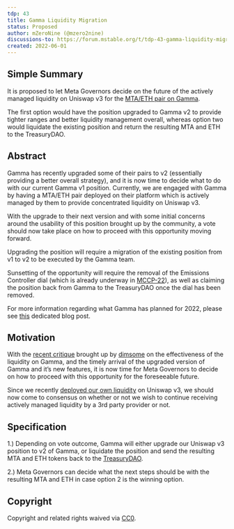 ```yaml
---
tdp: 43
title: Gamma Liquidity Migration
status: Proposed
author: mZeroNine (@mzero2nine)
discussions-to: https://forum.mstable.org/t/tdp-43-gamma-liquidity-migration/880
created: 2022-06-01
---
```


## Simple Summary

It is proposed to let Meta Governors decide on the future of the actively managed liquidity on Uniswap v3 for the [MTA/ETH pair on Gamma](https://v1.gamma.xyz/). 

The first option would have the position upgraded to Gamma v2 to provide tighter ranges and better liquidity management overall, whereas option two would liquidate the existing position and return the resulting MTA and ETH to the TreasuryDAO.

## Abstract

Gamma has recently upgraded some of their pairs to v2 (essentially providing a better overall strategy), and it is now time to decide what to do with our current Gamma v1 position. Currently, we are engaged with Gamma by having a MTA/ETH pair deployed on their platform which is actively managed by them to provide concentrated liquidity on Uniswap v3.

With the upgrade to their next version and with some initial concerns around the usability of this position brought up by the community, a vote should now take place on how to proceed with this opportunity moving forward.

Upgrading the position will require a migration of the existing position from v1 to v2 to be executed by the Gamma team.

Sunsetting of the opportunity will require the removal of the Emissions Controller dial (which is already underway in [MCCP-22](https://forum.mstable.org/t/mccp-22-disable-underutilized-dials/875)), as well as claiming the position back from Gamma to the TreasuryDAO once the dial has been removed.

For more information regarding what Gamma has planned for 2022, please see [this](https://medium.com/gamma-strategies/gammas-immediate-road-map-audits-strategies-liquidity-venues-and-market-making-c81db904d7a0) dedicated blog post.

## Motivation

With the [recent critique](https://forum.mstable.org/t/rfc-uniswap-v3-liquidity-take-2/822/6) brought up by [dimsome](https://forum.mstable.org/u/dimsome) on the effectiveness of the liquidity on Gamma, and the timely arrival of the upgraded version of Gamma and it’s new features, it is now time for Meta Governors to decide on how to proceed with this opportunity for the foreseeable future.

Since we recently [deployed our own liquidity](https://app.uniswap.org/#/pool/242082?chain=mainnet) on Uniswap v3, we should now come to consensus on whether or not we wish to continue receiving actively managed liquidity by a 3rd party provider or not.

## Specification

1.) Depending on vote outcome, Gamma will either upgrade our Uniswap v3 position to v2 of Gamma, or liquidate the position and send the resulting MTA and ETH tokens back to the [TreasuryDAO](https://etherscan.io/address/0x3dd46846eed8d147841ae162c8425c08bd8e1b41).

2.) Meta Governors can decide what the next steps should be with the resulting MTA and ETH in case option 2 is the winning option.

## Copyright

Copyright and related rights waived via [CC0](https://creativecommons.org/publicdomain/zero/1.0/).